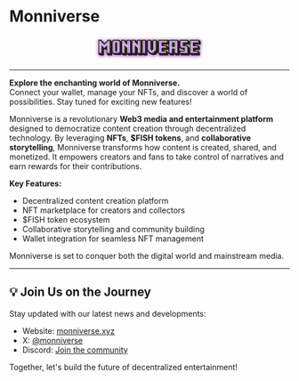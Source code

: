 # Monniverse

<div align="center">
  <img src="./Monniverse.svg" alt="Monniverse" width="200">
</div>

---

**Explore the enchanting world of Monniverse.**  
Connect your wallet, manage your NFTs, and discover a world of possibilities. Stay tuned for exciting new features!

Monniverse is a revolutionary **Web3 media and entertainment platform** designed to democratize content creation through decentralized technology. By leveraging **NFTs**, **$FISH tokens**, and **collaborative storytelling**, Monniverse transforms how content is created, shared, and monetized. It empowers creators and fans to take control of narratives and earn rewards for their contributions.

**Key Features:**
- Decentralized content creation platform
- NFT marketplace for creators and collectors
- $FISH token ecosystem
- Collaborative storytelling and community building
- Wallet integration for seamless NFT management

Monniverse is set to conquer both the digital world and mainstream media.

---

## 💡 Join Us on the Journey

Stay updated with our latest news and developments:
- Website: [monniverse.xyz](https://monniverse.xyz)
- X: [@monniverse](https://x.com/monniverse)
- Discord: [Join the community](https://discord.gg/kGfUkJWs)

Together, let's build the future of decentralized entertainment!
